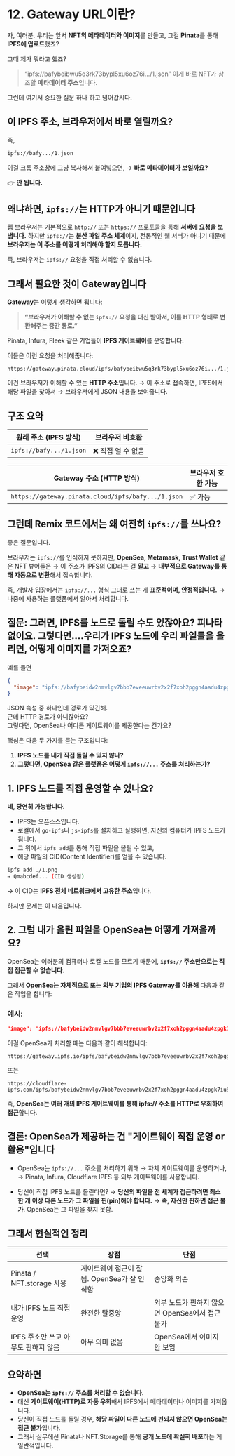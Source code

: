 # 12. Gateway URL이란?

자, 여러분.
우리는 앞서 **NFT의 메타데이터와 이미지**를 만들고,
그걸 **Pinata**를 통해 **IPFS에 업로드**했죠?

그때 제가 뭐라고 했죠?

> “ipfs\://bafybeibwu5q3rk73bypl5xu6oz76i.../1.json”
> 이게 바로 NFT가 참조할 **메타데이터 주소**입니다.

그런데 여기서 중요한 질문 하나 하고 넘어갑시다.

## 이 IPFS 주소, 브라우저에서 바로 열릴까요?

즉,

```txt
ipfs://bafy.../1.json
```

이걸 크롬 주소창에 그냥 복사해서 붙여넣으면,
→ **바로 메타데이터가 보일까요?**

👉 **안 됩니다.**

## 왜냐하면, `ipfs://`는 HTTP가 아니기 때문입니다

웹 브라우저는 기본적으로 `http://` 또는 `https://` 프로토콜을 통해 **서버에 요청을 보냅니다.**
하지만 `ipfs://`는 **분산 파일 주소 체계**이지,
전통적인 웹 서버가 아니기 때문에
**브라우저는 이 주소를 어떻게 처리해야 할지 모릅니다.**

즉, 브라우저는 `ipfs://` 요청을 직접 처리할 수 없습니다.

## 그래서 필요한 것이 **Gateway**입니다

**Gateway**는 이렇게 생각하면 됩니다:

> **“브라우저가 이해할 수 없는 `ipfs://` 요청을 대신 받아서,
> 이를 HTTP 형태로 변환해주는 중간 통로.”**

Pinata, Infura, Fleek 같은 기업들이 **IPFS 게이트웨이**를 운영합니다.

이들은 이런 요청을 처리해줍니다:

```
https://gateway.pinata.cloud/ipfs/bafybeibwu5q3rk73bypl5xu6oz76i.../1.json
```

이건 브라우저가 이해할 수 있는 **HTTP 주소**입니다.
→ 이 주소로 접속하면, IPFS에서 해당 파일을 찾아서
→ 브라우저에게 JSON 내용을 보여줍니다.

## 구조 요약

| 원래 주소 (IPFS 방식)   | 브라우저 비호환    |
| ----------------------- | ------------------ |
| `ipfs://bafy.../1.json` | ❌ 직접 열 수 없음 |

| Gateway 주소 (HTTP 방식)                           | 브라우저 호환 가능 |
| -------------------------------------------------- | ------------------ |
| `https://gateway.pinata.cloud/ipfs/bafy.../1.json` | ✅ 가능            |

## 그런데 Remix 코드에서는 왜 여전히 `ipfs://`를 쓰나요?

좋은 질문입니다.

브라우저는 `ipfs://`를 인식하지 못하지만,
**OpenSea, Metamask, Trust Wallet** 같은 NFT 뷰어들은
→ 이 주소가 IPFS의 CID라는 걸 **알고**
→ **내부적으로 Gateway를 통해 자동으로 변환**해서 접속합니다.

즉, 개발자 입장에서는 `ipfs://...` 형식 그대로 쓰는 게 **표준적이며, 안정적입니다.**
→ 나중에 사용하는 플랫폼에서 알아서 처리합니다.

## 질문: 그러면, IPFS를 노드로 돌릴 수도 있잖아요? 피나타 없이요. 그렇다면....우리가 IPFS 노드에 우리 파일들을 올리면, 어떻게 이미지를 가져오죠?

예를 들면

```json
{
  "image": "ipfs://bafybeidw2nmvlgv7bbb7eveeuwrbv2x2f7xoh2pggn4aadu4zpgk7iu5cy/1.png"
}
```

JSON 속성 중 하나인데 경로가 있긴해.  
근데 HTTP 경로가 아니잖아요?  
그렇다면, OpenSea나 어디든 게이트웨이를 제공한다는 건가요?

핵심은 다음 두 가지를 묻는 구조입니다:

1. **IPFS 노드를 내가 직접 돌릴 수 있지 않나?**
2. **그렇다면, OpenSea 같은 플랫폼은 어떻게 `ipfs://...` 주소를 처리하는가?**

## 1. IPFS 노드를 직접 운영할 수 있나요?

**네, 당연히 가능합니다.**

- IPFS는 오픈소스입니다.
- 로컬에서 `go-ipfs`나 `js-ipfs`를 설치하고 실행하면, 자신의 컴퓨터가 IPFS 노드가 됩니다.
- 그 위에서 `ipfs add`를 통해 직접 파일을 올릴 수 있고,
- 해당 파일의 CID(Content Identifier)를 얻을 수 있습니다.

```bash
ipfs add ./1.png
→ Qmabcdef... (CID 생성됨)
```

→ 이 CID는 **IPFS 전체 네트워크에서 고유한 주소**입니다.

하지만 문제는 이 다음입니다.

## 2. 그럼 내가 올린 파일을 OpenSea는 어떻게 가져올까요?

OpenSea는 여러분의 컴퓨터나 로컬 노드를 모르기 때문에,
**`ipfs://` 주소만으로는 직접 접근할 수 없습니다.**

그래서 **OpenSea는 자체적으로 또는 외부 기업의 IPFS Gateway를 이용해** 다음과 같은 작업을 합니다:

### 예시:

```json
"image": "ipfs://bafybeidw2nmvlgv7bbb7eveeuwrbv2x2f7xoh2pggn4aadu4zpgk7iu5cy/1.png"
```

이걸 OpenSea가 처리할 때는 다음과 같이 해석합니다:

```
https://gateway.ipfs.io/ipfs/bafybeidw2nmvlgv7bbb7eveeuwrbv2x2f7xoh2pggn4aadu4zpgk7iu5cy/1.png
```

또는

```
https://cloudflare-ipfs.com/ipfs/bafybeidw2nmvlgv7bbb7eveeuwrbv2x2f7xoh2pggn4aadu4zpgk7iu5cy/1.png
```

즉, **OpenSea는 여러 개의 IPFS 게이트웨이를 통해 ipfs\:// 주소를 HTTP로 우회하여 접근**합니다.

## 결론: OpenSea가 제공하는 건 "게이트웨이 직접 운영 or 활용"입니다

- OpenSea는 `ipfs://...` 주소를 처리하기 위해
  → 자체 게이트웨이를 운영하거나,
  → Pinata, Infura, Cloudflare IPFS 등 외부 게이트웨이를 사용합니다.

- 당신이 직접 IPFS 노드를 돌린다면?
  → **당신의 파일을 전 세계가 접근하려면 최소 한 개 이상 다른 노드가 그 파일을 핀(pin)해야 합니다.**
  → **즉, 자신만 핀하면 접근 불가**. OpenSea는 그 파일을 찾지 못함.

## 그래서 현실적인 정리

| 선택                                | 장점                                         | 단점                                            |
| ----------------------------------- | -------------------------------------------- | ----------------------------------------------- |
| Pinata / NFT.storage 사용           | 게이트웨이 접근이 잘 됨. OpenSea가 잘 인식함 | 중앙화 의존                                     |
| 내가 IPFS 노드 직접 운영            | 완전한 탈중앙                                | 외부 노드가 핀하지 않으면 OpenSea에서 접근 불가 |
| IPFS 주소만 쓰고 아무도 핀하지 않음 | 아무 의미 없음                               | OpenSea에서 이미지 안 보임                      |

## 요약하면

- **OpenSea는 `ipfs://` 주소를 처리할 수 없습니다.**
- 대신 **게이트웨이(HTTP)로 자동 우회**해서 IPFS에서 메타데이터나 이미지를 가져옵니다.
- 당신이 직접 노드를 돌릴 경우, **해당 파일이 다른 노드에 핀되지 않으면 OpenSea는 접근 불가**입니다.
- 그래서 실무에선 Pinata나 NFT.Storage를 통해 **공개 노드에 확실히 배포**하는 게 일반적입니다.
